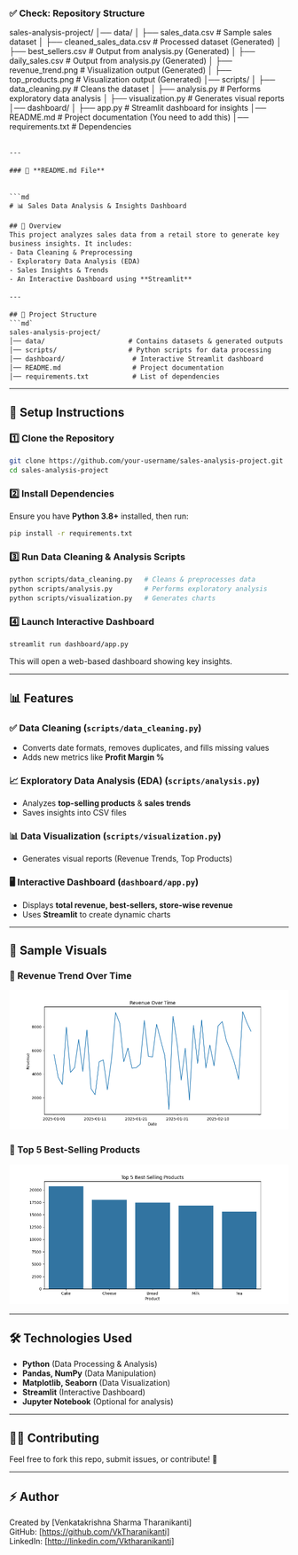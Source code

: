 ### ✅ **Check: Repository Structure**
sales-analysis-project/
│── data/
│   ├── sales_data.csv  # Sample sales dataset
│   ├── cleaned_sales_data.csv  # Processed dataset (Generated)
│   ├── best_sellers.csv  # Output from analysis.py (Generated)
│   ├── daily_sales.csv  # Output from analysis.py (Generated)
│   ├── revenue_trend.png  # Visualization output (Generated)
│   ├── top_products.png  # Visualization output (Generated)
│── scripts/
│   ├── data_cleaning.py  # Cleans the dataset
│   ├── analysis.py  # Performs exploratory data analysis
│   ├── visualization.py  # Generates visual reports
│── dashboard/
│   ├── app.py  # Streamlit dashboard for insights
│── README.md  # Project documentation (You need to add this)
│── requirements.txt  # Dependencies
```

---

### 📜 **README.md File**  


```md
# 📊 Sales Data Analysis & Insights Dashboard  

## 🚀 Overview  
This project analyzes sales data from a retail store to generate key business insights. It includes:  
- Data Cleaning & Preprocessing  
- Exploratory Data Analysis (EDA)  
- Sales Insights & Trends  
- An Interactive Dashboard using **Streamlit**  

---

## 📂 Project Structure  
```md`
sales-analysis-project/
│── data/                     # Contains datasets & generated outputs
│── scripts/                  # Python scripts for data processing
│── dashboard/                 # Interactive Streamlit dashboard
│── README.md                  # Project documentation
│── requirements.txt           # List of dependencies
```

---

## 🔧 Setup Instructions  

### 1️⃣ **Clone the Repository**  
```sh
git clone https://github.com/your-username/sales-analysis-project.git
cd sales-analysis-project
```

### 2️⃣ **Install Dependencies**  
Ensure you have **Python 3.8+** installed, then run:  
```sh
pip install -r requirements.txt
```

### 3️⃣ **Run Data Cleaning & Analysis Scripts**  
```sh
python scripts/data_cleaning.py   # Cleans & preprocesses data  
python scripts/analysis.py        # Performs exploratory analysis  
python scripts/visualization.py   # Generates charts  
```

### 4️⃣ **Launch Interactive Dashboard**  
```sh
streamlit run dashboard/app.py
```
This will open a web-based dashboard showing key insights.

---

## 📊 Features  

### ✅ **Data Cleaning** (`scripts/data_cleaning.py`)  
- Converts date formats, removes duplicates, and fills missing values  
- Adds new metrics like **Profit Margin %**  

### 📈 **Exploratory Data Analysis (EDA)** (`scripts/analysis.py`)  
- Analyzes **top-selling products** & **sales trends**  
- Saves insights into CSV files  

### 📊 **Data Visualization** (`scripts/visualization.py`)  
- Generates visual reports (Revenue Trends, Top Products)  

### 🖥 **Interactive Dashboard** (`dashboard/app.py`)  
- Displays **total revenue, best-sellers, store-wise revenue**  
- Uses **Streamlit** to create dynamic charts  

---

## 📸 Sample Visuals  
### 🔹 Revenue Trend Over Time  
![Revenue Trend](data/revenue_trend.png)  

### 🔹 Top 5 Best-Selling Products  
![Top Products](data/top_products.png)  

---

## 🛠 Technologies Used  
- **Python** (Data Processing & Analysis)  
- **Pandas, NumPy** (Data Manipulation)  
- **Matplotlib, Seaborn** (Data Visualization)  
- **Streamlit** (Interactive Dashboard)  
- **Jupyter Notebook** (Optional for analysis)  

---

## 👨‍💻 Contributing  
Feel free to fork this repo, submit issues, or contribute! 🚀  

---

## ⚡ Author  
Created by [Venkatakrishna Sharma Tharanikanti]  
GitHub: [https://github.com/VkTharanikanti]  
LinkedIn: [http://linkedin.com/Vktharanikanti]  